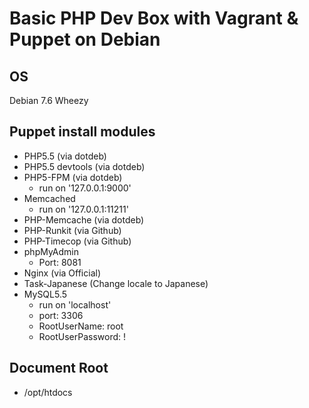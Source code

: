 # Basic PHP Dev Box with Vagrant & Puppet on Debian

## OS
Debian 7.6 Wheezy

## Puppet install modules

- PHP5.5 (via dotdeb)
- PHP5.5 devtools (via dotdeb)
- PHP5-FPM (via dotdeb)
    + run on '127.0.0.1:9000'
- Memcached
    + run on '127.0.0.1:11211'
- PHP-Memcache (via dotdeb)
- PHP-Runkit (via Github)
- PHP-Timecop (via Github)
- phpMyAdmin
    + Port: 8081
- Nginx (via Official)
- Task-Japanese (Change locale to Japanese)
- MySQL5.5
    + run on 'localhost'
    + port: 3306
    + RootUserName: root
    + RootUserPassword: <?= RootUserName ?>!

## Document Root
- /opt/htdocs
